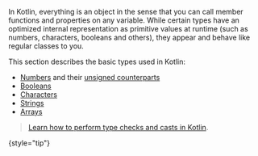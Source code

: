 [//]: # (title: Basic types)

In Kotlin, everything is an object in the sense that you can call member functions and properties on any variable.
While certain types have an optimized internal representation as primitive values at runtime (such as numbers, characters, booleans and others),
they appear and behave like regular classes to you.

This section describes the basic types used in Kotlin:
* [Numbers](numbers.md) and their [unsigned counterparts](unsigned-integer-types.md)
* [Booleans](booleans.md)
* [Characters](characters.md)
* [Strings](strings.md)
* [Arrays](arrays.md)

> [Learn how to perform type checks and casts in Kotlin](typecasts.md).
> 
{style="tip"}